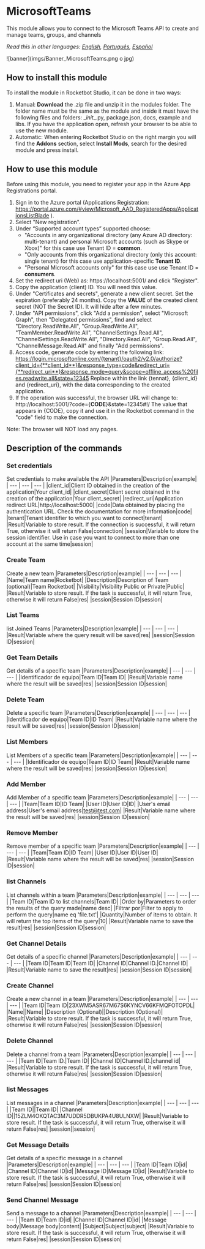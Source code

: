 



# MicrosoftTeams
  
This module allows you to connect to the Microsoft Teams API to create and manage teams, groups, and channels  

*Read this in other languages: [English](Manual_MicrosoftTeams.md), [Português](Manual_MicrosoftTeams.pr.md), [Español](Manual_MicrosoftTeams.es.md)*
  
![banner](imgs/Banner_MicrosoftTeams.png o jpg)
## How to install this module
  
To install the module in Rocketbot Studio, it can be done in two ways:
1. Manual: __Download__ the .zip file and unzip it in the modules folder. The folder name must be the same as the module and inside it must have the following files and folders: \__init__.py, package.json, docs, example and libs. If you have the application open, refresh your browser to be able to use the new module.
2. Automatic: When entering Rocketbot Studio on the right margin you will find the **Addons** section, select **Install Mods**, search for the desired module and press install.  

## How to use this module

Before using this module, you need to register your app in the Azure App Registrations portal.

1. Sign in to the Azure portal (Applications Registration: https://portal.azure.com/#view/Microsoft_AAD_RegisteredApps/ApplicationsListBlade ).
2. Select "New registration".
3. Under “Supported account types” supported choose:
    - "Accounts in any organizational directory (any Azure AD directory: multi-tenant) and personal Microsoft accounts (such as Skype or Xbox)" for this case use Tenant ID = **common**.
    - "Only accounts from this organizational directory (only this account: single tenant) for this case use application-specific **Tenant ID**.
    - "Personal Microsoft accounts only" for this case use use Tenant ID = **consumers**.
4. Set the redirect uri (Web) as: https://localhost:5001/ and click "Register".
5. Copy the application (client) ID. You will need this value.
6. Under "Certificates and secrets", generate a new client secret. Set the expiration 
(preferably 24 months). Copy the **VALUE** of the created client secret (NOT the Secret ID). It will hide after a few minutes.
7. Under "API permissions", click "Add a permission", select "Microsoft Graph", then "Delegated permissions", find and select "Directory.ReadWrite.All", "Group.ReadWrite.All", "TeamMember.ReadWrite.All", "ChannelSettings.Read.All", "ChannelSettings.ReadWrite.All", "Directory.Read.All", "Group.Read.All", "ChannelMessage.Read.All" and finally "Add permissions".
8. Access code, generate code by entering the following link:
https://login.microsoftonline.com/{tenant}/oauth2/v2.0/authorize?client_id={**client_id**}&response_type=code&redirect_uri={**redirect_uri**}&response_mode=query&scope=offline_access%20files.readwrite.all&state=12345
Replace within the link {tennat}, {client_id} and {redirect_uri}, with the data corresponding to the created application.
9. If the operation was successful, the browser URL will change to: 
http://localhost:5001/?code={**CODE**}&state=12345#!/
The value that appears in {CODE}, copy it and use it in the Rocketbot command in the "code" field to make the connection.

Note: The browser will NOT load any pages.

## Description of the commands

### Set credentials
  
Set credentials to make available the API
|Parameters|Description|example|
| --- | --- | --- |
|client_id|Client ID obtained in the creation of the application|Your client_id|
|client_secret|Client secret obtained in the creation of the application|Your client_secret|
|redirect_uri|Application redirect URL|http://localhost:5000|
|code|Data obtained by placing the authentication URL. Check the documentation for more information|code|
|tenant|Tenant identifier to which you want to connect|tenant|
|Result|Variable to store result. If the connection is successful, it will return True, otherwise it will return False|connection|
|session|Variable to store the session identifier. Use in case you want to connect to more than one account at the same time|session|

### Create Team
  
Create a new team
|Parameters|Description|example|
| --- | --- | --- |
|Name|Team name|Rocketbot|
|Description|Description of Team (optional)|Team Rocketbot|
|Visibility|Visibility Public or Private|Public|
|Result|Variable to store result. If the task is successful, it will return True, otherwise it will return False|res|
|session|Session ID|session|

### List Teams
  
list Joined Teams
|Parameters|Description|example|
| --- | --- | --- |
|Result|Variable where the query result will be saved|res|
|session|Session ID|session|

### Get Team Details
  
Get details of a specific team
|Parameters|Description|example|
| --- | --- | --- |
|Identificador de equipo|Team ID|Team ID|
|Result|Variable name where the result will be saved|res|
|session|Session ID|session|

### Delete Team
  
Delete a specific team
|Parameters|Description|example|
| --- | --- | --- |
|Identificador de equipo|Team ID|ID Team|
|Result|Variable name where the result will be saved|res|
|session|Session ID|session|

### List Members
  
List Members of a specific team
|Parameters|Description|example|
| --- | --- | --- |
|Identificador de equipo|Team ID|ID Team|
|Result|Variable name where the result will be saved|res|
|session|Session ID|session|

### Add Member
  
Add Member of a specific team
|Parameters|Description|example|
| --- | --- | --- |
|Team|Team ID|ID Team|
|User ID|User ID|ID|
|User's email address|User's email address|test@test.com|
|Result|Variable name where the result will be saved|res|
|session|Session ID|session|

### Remove Member
  
Remove member of a specific team
|Parameters|Description|example|
| --- | --- | --- |
|Team|Team ID|ID Team|
|User ID|User ID|User ID|
|Result|Variable name where the result will be saved|res|
|session|Session ID|session|

### list Channels
  
List channels within a team
|Parameters|Description|example|
| --- | --- | --- |
|Team ID|Team ID to list channels|Team ID|
|Order by|Parameters to order the results of the query made|name desc|
|Filtrar por|Filter to apply to perform the query|name eq 'file.txt'|
|Quantity|Number of items to obtain. It will return the top items of the query|10|
|Result|Variable name to save the result|res|
|session|Session ID|session|

### Get Channel Details
  
Get details of a specific channel
|Parameters|Description|example|
| --- | --- | --- |
|Team ID|Team ID|Team ID|
|Channel ID|Channel ID.|Channel ID|
|Result|Variable name to save the result|res|
|session|Session ID|session|

### Create Channel
  
Create a new channel in a team
|Parameters|Description|example|
| --- | --- | --- |
|Team ID|Team ID|23XWM5ASR67M67S6KYNCV66KFMQFOTOPDL|
|Name||Name|
|Description (Optional)||Description (Optional)|
|Result|Variable to store result. If the task is successful, it will return True, otherwise it will return False|res|
|session|Session ID|session|

### Delete Channel
  
Delete a channel from a team
|Parameters|Description|example|
| --- | --- | --- |
|Team ID|Team ID.|Team ID|
|Channel ID|Channel ID.|channel id|
|Result|Variable to store result. If the task is successful, it will return True, otherwise it will return False|res|
|session|Session ID|session|

### list Messages
  
List messages in a channel
|Parameters|Description|example|
| --- | --- | --- |
|Team ID||Team ID|
|Channel ID||15ZLM4OKQTAC3M7UDDR5DBUKPA4U8ULNXW|
|Result|Variable to store result. If the task is successful, it will return True, otherwise it will return False|res|
|session||session|

### Get Message Details
  
Get details of a specific message in a channel
|Parameters|Description|example|
| --- | --- | --- |
|Team ID|Team ID|id|
|Channel ID|Channel ID|id|
|Message ID|Message ID|id|
|Result|Variable to store result. If the task is successful, it will return True, otherwise it will return False|res|
|session|Session ID|session|

### Send Channel Message
  
Send a message to a channel
|Parameters|Description|example|
| --- | --- | --- |
|Team ID|Team ID|id|
|Channel ID|Channel ID|id|
|Message body|Message body|content|
|Subject|Subject|subject|
|Result|Variable to store result. If the task is successful, it will return True, otherwise it will return False|res|
|session|Session ID|session|
